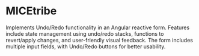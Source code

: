 # MICEtribe
Implements Undo/Redo functionality in an Angular reactive form. Features include state management using undo/redo stacks, functions to revert/apply changes, and user-friendly visual feedback. The form includes multiple input fields, with Undo/Redo buttons for better usability.
